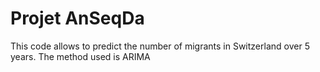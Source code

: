 # Projet AnSeqDa
This code allows to predict the number of migrants in Switzerland over 5 years. The method used is ARIMA
